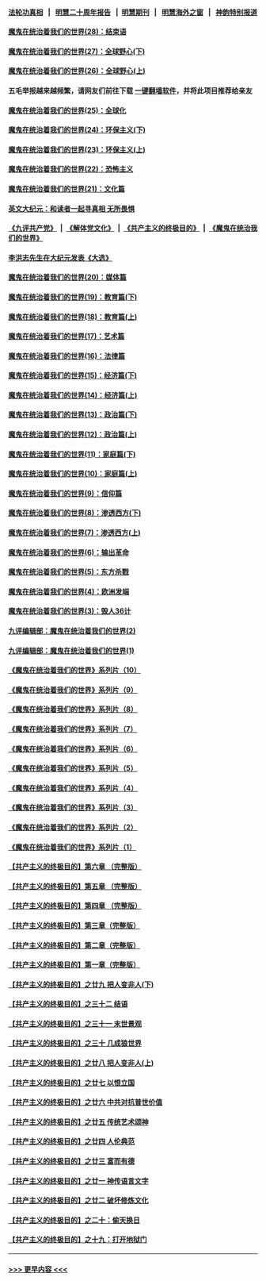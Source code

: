 #### [法轮功真相](https://github.com/gfw-breaker/truth/blob/master/README.md?t=0) &nbsp;&nbsp;|&nbsp;&nbsp; [明慧二十周年报告](https://github.com/gfw-breaker/mh-reports/blob/master/README.md?t=0) &nbsp;&nbsp;|&nbsp;&nbsp;[明慧期刊](https://github.com/gfw-breaker/mh-qikan) &nbsp;&nbsp;|&nbsp;&nbsp; [明慧海外之窗](https://github.com/gfw-breaker/mh-news/blob/master/README.md?t=0) &nbsp;&nbsp;|&nbsp;&nbsp; [神韵特别报道](https://github.com/gfw-breaker/mh-news/blob/master/shenyun.md?t=0)
#### [魔鬼在统治着我们的世界(28)：结束语](../pages/nsc422/n10936246.md?t=07060051) 
#### [魔鬼在统治着我们的世界(27)：全球野心(下)](../pages/nsc422/n10928319.md?t=07060051) 
#### [魔鬼在统治着我们的世界(26)：全球野心(上)](../pages/nsc422/n10900318.md?t=07060051) 
#### 五毛举报越来越频繁，请网友们前往下载 [一键翻墙软件](https://github.com/gfw-breaker/ssr-accounts)，并将此项目推荐给亲友
#### [魔鬼在统治着我们的世界(25)：全球化](../pages/nsc422/n10788205.md?t=07060051) 
#### [魔鬼在统治着我们的世界(24)：环保主义(下)](../pages/nsc422/n10695307.md?t=07060051) 
#### [魔鬼在统治着我们的世界(23)：环保主义(上)](../pages/nsc422/n10688613.md?t=07060051) 
#### [魔鬼在统治着我们的世界(22)：恐怖主义](../pages/nsc422/n10614727.md?t=07060051) 
#### [魔鬼在统治着我们的世界(21)：文化篇](../pages/nsc422/n10597706.md?t=07060051) 
#### [英文大纪元：和读者一起寻真相 无所畏惧](../pages/nsc422/n12542027.md?t=07060051) 
#### [《九评共产党》](https://github.com/begood0513/9ping.md/blob/master/README.md) &nbsp;|&nbsp; [《解体党文化》](../../../../jtdwh.md/blob/master/README.md)  &nbsp;|&nbsp; [《共产主义的终极目的》](../../../../gczydzjmd.md/blob/master/README.md) &nbsp;|&nbsp; [《魔鬼在统治我们的世界》](../../../../mgztzwmdsj.md/blob/master/README.md) 
#### [李洪志先生在大纪元发表《大选》](../pages/nsc422/n12534746.md?t=07060051) 
#### [魔鬼在统治着我们的世界(20)：媒体篇](../pages/nsc422/n10586579.md?t=07060051) 
#### [魔鬼在统治着我们的世界(19)：教育篇(下)](../pages/nsc422/n10564808.md?t=07060051) 
#### [魔鬼在统治着我们的世界(18)：教育篇(上)](../pages/nsc422/n10526970.md?t=07060051) 
#### [魔鬼在统治着我们的世界(17)：艺术篇](../pages/nsc422/n10499093.md?t=07060051) 
#### [魔鬼在统治着我们的世界(16)：法律篇](../pages/nsc422/n10485969.md?t=07060051) 
#### [魔鬼在统治着我们的世界(15)：经济篇(下)](../pages/nsc422/n10469975.md?t=07060051) 
#### [魔鬼在统治着我们的世界(14)：经济篇(上)](../pages/nsc422/n10457370.md?t=07060051) 
#### [魔鬼在统治着我们的世界(13)：政治篇(下)](../pages/nsc422/n10448270.md?t=07060051) 
#### [魔鬼在统治着我们的世界(12)：政治篇(上)](../pages/nsc422/n10444576.md?t=07060051) 
#### [魔鬼在统治着我们的世界(11)：家庭篇(下)](../pages/nsc422/n10440961.md?t=07060051) 
#### [魔鬼在统治着我们的世界(10)：家庭篇(上)](../pages/nsc422/n10435448.md?t=07060051) 
#### [魔鬼在统治着我们的世界(9)：信仰篇](../pages/nsc422/n10432159.md?t=07060051) 
#### [魔鬼在统治着我们的世界(8)：渗透西方(下)](../pages/nsc422/n10429603.md?t=07060051) 
#### [魔鬼在统治着我们的世界(7)：渗透西方(上)](../pages/nsc422/n10426013.md?t=07060051) 
#### [魔鬼在统治着我们的世界(6)：输出革命](../pages/nsc422/n10421536.md?t=07060051) 
#### [魔鬼在统治着我们的世界(5)：东方杀戮](../pages/nsc422/n10417707.md?t=07060051) 
#### [魔鬼在统治着我们的世界(4)：欧洲发端](../pages/nsc422/n10414890.md?t=07060051) 
#### [魔鬼在统治着我们的世界(3)：毁人36计](../pages/nsc422/n10411583.md?t=07060051) 
#### [九评编辑部：魔鬼在统治着我们的世界(2)](../pages/nsc422/n10410036.md?t=07060051) 
#### [九评编辑部：魔鬼在统治着我们的世界(1)](../pages/nsc422/n10406825.md?t=07060051) 
#### [《魔鬼在统治着我们的世界》系列片（10）](../pages/nsc422/n12292670.md?t=07060051) 
#### [《魔鬼在统治着我们的世界》系列片（9）](../pages/nsc422/n12290859.md?t=07060051) 
#### [《魔鬼在统治着我们的世界》系列片（8）](../pages/nsc422/n12287445.md?t=07060051) 
#### [《魔鬼在统治着我们的世界》系列片（7）](../pages/nsc422/n12283425.md?t=07060051) 
#### [《魔鬼在统治着我们的世界》系列片（6）](../pages/nsc422/n12282314.md?t=07060051) 
#### [《魔鬼在统治着我们的世界》系列片（5）](../pages/nsc422/n12281419.md?t=07060051) 
#### [《魔鬼在统治着我们的世界》系列片（4）](../pages/nsc422/n12274024.md?t=07060051) 
#### [《魔鬼在统治着我们的世界》系列片（3）](../pages/nsc422/n12271322.md?t=07060051) 
#### [《魔鬼在统治着我们的世界》系列片（2）](../pages/nsc422/n12269049.md?t=07060051) 
#### [《魔鬼在统治着我们的世界》系列片（1）](../pages/nsc422/n12267575.md?t=07060051) 
#### [【共产主义的终极目的】第六章 （完整版）](../pages/nsc422/n11428913.md?t=07060051) 
#### [【共产主义的终极目的】第五章 （完整版）](../pages/nsc422/n11428912.md?t=07060051) 
#### [【共产主义的终极目的】第四章 （完整版）](../pages/nsc422/n11428907.md?t=07060051) 
#### [【共产主义的终极目的】第三章（完整版）](../pages/nsc422/n11428848.md?t=07060051) 
#### [【共产主义的终极目的】第二章（完整版）](../pages/nsc422/n11428831.md?t=07060051) 
#### [【共产主义的终极目的】第一章（完整版）](../pages/nsc422/n11417651.md?t=07060051) 
#### [【共产主义的终极目的】之廿九 把人变非人(下)](../pages/nsc422/n11344140.md?t=07060051) 
#### [【共产主义的终极目的】之三十二 结语](../pages/nsc422/n11360535.md?t=07060051) 
#### [【共产主义的终极目的】之三十一 末世景观](../pages/nsc422/n11351129.md?t=07060051) 
#### [【共产主义的终极目的】之三十 几成狼世界](../pages/nsc422/n11348280.md?t=07060051) 
#### [【共产主义的终极目的】之廿八 把人变非人(上)](../pages/nsc422/n11340492.md?t=07060051) 
#### [【共产主义的终极目的】之廿七 以恨立国](../pages/nsc422/n11336944.md?t=07060051) 
#### [【共产主义的终极目的】之廿六 中共对抗普世价值](../pages/nsc422/n11324785.md?t=07060051) 
#### [【共产主义的终极目的】之廿五 传统艺术颂神](../pages/nsc422/n11296396.md?t=07060051) 
#### [【共产主义的终极目的】之廿四 人伦典范](../pages/nsc422/n11296397.md?t=07060051) 
#### [【共产主义的终极目的】之廿三 富而有德](../pages/nsc422/n11283598.md?t=07060051) 
#### [【共产主义的终极目的】之廿一 神传语言文字](../pages/nsc422/n11263265.md?t=07060051) 
#### [【共产主义的终极目的】之廿二 破坏修炼文化](../pages/nsc422/n11245728.md?t=07060051) 
#### [【共产主义的终极目的】之二十：偷天换日](../pages/nsc422/n11238846.md?t=07060051) 
#### [【共产主义的终极目的】之十九：打开地狱门](../pages/nsc422/n11206376.md?t=07060051) 

----
#### [ >>> 更早内容 <<< ](../indexes/nsc422-earlier.md)
